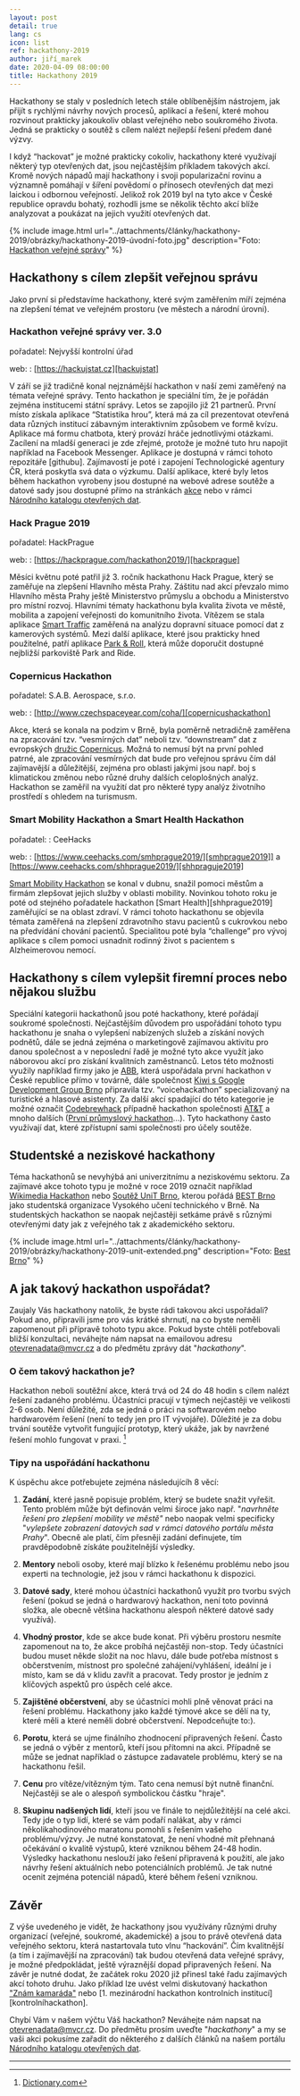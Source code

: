 ```yaml
---
layout: post
detail: true
lang: cs
icon: list
ref: hackathony-2019
author: jiří_marek
date: 2020-04-09 08:00:00
title: Hackathony 2019
---
```


Hackathony se staly v posledních letech stále oblíbenějším nástrojem, jak přijít s rychlými návrhy nových procesů, aplikací a řešení, které mohou rozvinout prakticky jakoukoliv oblast veřejného nebo soukromého života. Jedná se prakticky o soutěž s cílem nalézt nejlepší řešení předem dané výzvy. 

I když “hackovat” je možné prakticky cokoliv, hackathony které využívají některý typ otevřených dat, jsou nejčastějším příkladem takových akcí. Kromě nových nápadů mají hackathony i svoji popularizační rovinu a významně pomáhají v šíření povědomí o přínosech otevřených dat mezi laickou i odbornou veřejností. Jelikož rok 2019 byl na tyto akce v České republice opravdu bohatý, rozhodli jsme se několik těchto akcí blíže analyzovat a poukázat na jejich využití otevřených dat.
<!--more-->

{% include image.html 
   url="../attachments/články/hackathony-2019/obrázky/hackathony-2019-úvodní-foto.jpg"
   description="Foto: <a href='https://hackujstat.cz/' title='Hackuj stát'>Hackathon veřejné správy</a>" 
%}

## Hackathony s cílem zlepšit veřejnou správu
Jako první si představíme hackathony, které svým zaměřením míří zejména na zlepšení témat ve veřejném prostoru (ve městech a národní úrovni).

### Hackathon veřejné správy ver. 3.0 

pořadatel: 
 Nejvyšší kontrolní úřad

web:
: [https://hackujstat.cz][hackujstat]

V září se již tradičně konal nejznámější hackathon v naší zemi zaměřený na témata veřejné správy. Tento hackathon je speciální tím, že je pořádán zejména institucemi státní správy. Letos se zapojilo již 21 partnerů. První místo získala aplikace “Statistika hrou”, která má za cíl  prezentovat otevřená data různých institucí zábavným interaktivním způsobem ve formě kvízu. Aplikace má formu chatbota, který provází hráče jednotlivými otázkami. Zacílení na mladší generaci je zde zřejmé, protože je možné tuto hru napojit například na Facebook Messenger. Aplikace je dostupná v rámci tohoto repozitáře [githubu]. Zajímavostí je poté i zapojení Technologické agentury ČR, která poskytla svá data o výzkumu. Další aplikace, které byly letos během hackathon vyrobeny jsou dostupné na webové adrese soutěže a datové sady jsou dostupné přímo na stránkách [akce](https://hackujstat.cz/) nebo v rámci [Národního katalogu otevřených dat][NKOD]. 

### Hack Prague 2019
pořadatel:
 HackPrague

web:
: [https://hackprague.com/hackathon2019/][hackprague]

Měsíci květnu poté patřil již 3. ročník hackathonu Hack Prague, který se zaměřuje na zlepšení Hlavního města Prahy. Záštitu nad akcí převzalo mimo Hlavního města Prahy ještě Ministerstvo průmyslu a obchodu a Ministerstvo pro místní rozvoj. Hlavními tématy hackathonu byla kvalita života ve městě, mobilita a zapojení veřejnosti do komunitního života. Vítězem se stala aplikace [Smart Traffic][smarttraffic] zaměřená na analýzu dopravní situace pomocí dat z kamerových systémů. Mezi další aplikace, které jsou prakticky hned použitelné, patří aplikace [Park & Roll][parkroll], která může doporučit dostupné nejbližší parkoviště Park and Ride.

### Copernicus Hackathon
pořadatel: S.A.B. Aerospace, s.r.o.

web:
: [http://www.czechspaceyear.com/coha/][copernicushackathon] 

Akce, která se konala na podzim v Brně, byla poměrně netradičně zaměřena na zpracování tzv. “vesmírných dat” neboli tzv. “downstream” dat z evropských [družic Copernicus][druzicecopernicus]. Možná to nemusí být na první pohled patrné, ale zpracování vesmírných dat bude pro veřejnou správu čím dál zajímavější a důležitější, zejména pro oblasti jakými jsou např. boj s klimatickou změnou nebo různé druhy dalších celoplošných analýz. Hackathon se zaměřil na využití dat pro některé typy analýz životního prostředí s ohledem na turismusm. 

### Smart Mobility Hackathon a Smart Health Hackathon 

pořadatel: 
: CeeHacks

web:
: [https://www.ceehacks.com/smhprague2019/][smhprague2019]] a [https://www.ceehacks.com/shhprague2019/][shhpraguje2019]

[Smart Mobility Hackathon][smhprague2019] se konal v dubnu, snažil pomoci městům a firmám zlepšovat jejich služby v oblasti mobility. Novinkou tohoto roku je poté od stejného pořadatele hackathon [Smart Health][shhprague2019] zaměřující se na oblast zdraví. V rámci tohoto hackathonu se objevila témata zaměřená na zlepšení zdravotního stavu pacientů s cukrovkou nebo na předvídání chování pacientů. Specialitou poté byla “challenge” pro vývoj aplikace s cílem pomoci usnadnit rodinný život s pacientem s Alzheimerovou nemocí.

## Hackathony s cílem vylepšit firemní proces nebo nějakou službu
Speciální kategorii hackathonů jsou poté hackathony, které pořádají soukromé společnosti. Nejčastějším důvodem pro uspořádání tohoto typu hackathonu je snaha o vylepšení nabízených služeb a získání nových podnětů, dále se jedná zejména o marketingově zajímavou aktivitu pro danou společnost a v neposlední řadě je možné tyto akce využít jako náborovou akcí pro získání kvalitních zaměstnanců. Letos této možnosti využily například firmy jako je [ABB][ABB], která uspořádala první hackathon v České republice přímo v továrně, dále společnost [Kiwi s Google Development Group Brno][kiwigoogle] připravila tzv. “voicehackathon” specializovaný na turistické a hlasové asistenty. Za další akcí spadající do této kategorie je možné označit [Codebrewhack][codebrewhack] případně hackathon společnosti [AT&T][atat] a mnoho dalších ([První průmyslový hackathon][iotea]...). Tyto hackathony často využívají dat, které zpřístupní sami společnosti pro účely soutěže.

## Studentské a neziskové hackathony
Téma hackathonů se nevyhýbá ani univerzitnímu a neziskovému sektoru. Za zajímavé akce tohoto typu je možné v roce 2019 označit například [Wikimedia Hackathon][wikimedia] nebo [Soutěž UniT Brno][unitbrno], kterou pořádá [BEST Brno][bestbrno] jako studentská organizace Vysokého učení technického v Brně. Na studentských hackathon se naopak nejčastěji setkáme právě s různými otevřenými daty jak z veřejného tak z akademického sektoru.

{% include image.html 
   url="../attachments/články/hackathony-2019/obrázky/hackathony-2019-unit-extended.png"
   description="Foto: <a href='https://best.vutbr.cz/' title='Best Brno'>Best Brno</a>" 
%}

## A jak takový hackathon uspořádat?
Zaujaly Vás hackathony natolik, že byste rádi takovou akci uspořádali? Pokud ano, připravili jsme pro vás krátké shrnutí, na co byste neměli zapomenout při přípravě tohoto typu akce. Pokud byste chtěli potřebovali bližší konzultaci, neváhejte nám napsat na emailovou adresu [otevrenadata@mvcr.cz][odmvcr] a do předmětu zprávy dát "*hackathony*".

### O čem takový hackathon je?
Hackathon neboli soutěžní akce, která trvá od 24 do 48 hodin s cílem nalézt řešení zadaného problému. Účastníci pracují v týmech nejčastěji ve velikosti 2-6 osob. Není důležité, zda se jedná o práci na softwarovém nebo hardwarovém řešení (není to tedy jen pro IT vývojáře). Důležité je za dobu trvání soutěže vytvořit fungující prototyp, který ukáže, jak by navržené řešení mohlo fungovat v praxi. [^1]

### Tipy na uspořádání hackathonu
K úspěchu akce potřebujete zejména následujícíh 8 věcí:

1. **Zadání**, které jasně popisuje problém, který se budete snažit vyřešit. Tento problém může být definován velmi široce jako např. "<i>navrhněte řešení pro zlepšení mobility ve městě"</i> nebo naopak velmi specificky "<i>vylepšete zobrazení datových sad v rámci datového portálu města Prahy</i>". Obecně ale platí, čím přesněji zadání definujete, tím pravděpodobně získáte použitelnější výsledky.

2. **Mentory** neboli osoby, které mají blízko k řešenému problému nebo jsou experti na technologie, jež jsou v rámci hackathonu k dispozici.

3. **Datové sady**, které mohou účastníci hackathonů využít pro tvorbu svých řešení (pokud se jedná o hardwarový hackathon, není toto povinná složka, ale obecně většina hackathonu alespoň některé datové sady využívá). 

4. **Vhodný prostor**, kde se akce bude konat. Při výběru prostoru nesmíte zapomenout na to, že akce probíhá nejčastěji non-stop. Tedy účastníci budou muset někde složit na noc hlavu, dále bude potřeba místnost s občerstvením, místnost pro společné zahájení/vyhlášení, ideální je i místo, kam se dá v klidu zavřít a pracovat. Tedy prostor je jedním z klíčových aspektů pro úspěch celé akce. 

5. **Zajištěné občerstvení**, aby se účastníci mohli plně věnovat práci na řešení problému. Hackathony jako každé týmové akce se dělí na ty, které měli a které neměli dobré občerstvení. Nepodceňujte to:).

6. **Porotu**, která se ujme finálního zhodnocení připravených řešení. Často se jedná o výběr z mentorů, kteří jsou přítomni na akci. Případně se může se jednat například o zástupce zadavatele problému, který se na hackathonu řešil.

7. **Cenu** pro vítěze/vítězným tým. Tato cena nemusí být nutně finanční. Nejčastěji se ale o alespoň symbolickou částku "hraje".

8. **Skupinu nadšených lidí**, kteří jsou ve finále to nejdůležitější na celé akci. Tedy jde o typ lidí, které se vám podaří nalákat, aby v rámci několikahodinového maratonu pomohli s řešením vašeho problému/výzvy. Je nutné konstatovat, že není vhodné mít přehnaná očekávání o kvalitě výstupů, které vzniknou během 24-48 hodin. Výsledky hackathonu neslouží jako řešení připravená k použití, ale jako návrhy řešení aktuálních nebo potenciálních problémů. Je tak nutné ocenit zejména potenciál nápadů, které během řešení vzniknou.

## Závěr
Z výše uvedeného je vidět, že hackathony jsou využívány různými druhy organizací (veřejné, soukromé, akademické) a jsou to právě otevřená data veřejného sektoru, která nastartovala tuto vlnu “hackování”. Čím kvalitnější (a tím i zajímavější na zpracování) tak budou otevřená data veřejné správy, je možné předpokládat, ještě výraznější dopad připravených řešení. Na závěr je nutné dodat, že začátek roku 2020 již přinesl také řadu zajímavých akcí tohoto druhu. Jako příklad lze uvést velmi diskutovaný hackathon ["Znám kamaráda"][znamkamarada] nebo [1. mezinárodní hackathon kontrolních institucí][kontrolníhackathon].

Chybí Vám v našem výčtu Váš hackathon? Neváhejte nám napsat na [otevrenadata@mvcr.cz][odmvcr]. Do předmětu prosím uveďte "*hackathony*" a my se vaši akci pokusíme zařadit do některého z dalších článků na našem portálu [Národního katalogu otevřených dat][NKOD]. 

------------

[^1]: [Dictionary.com](https://www.dictionary.com/browse/hackathon)


[hackujstat]: https://hackujstat.cz/ "Hackathon veřejné správy"
[hackprague]: https://hackprague.com/hackathon2019/ "Hack Praguje 2019"
[statistikahrou]: https://hackujstat-v3-team-11.github.io/ "Github Statistika Hrou"
[smerniceOD]: https://eur-lex.europa.eu/legal-content/CS/TXT/HTML/?uri=CELEX:32019L1024&from=CS "Směrnice EU 1024/2019"
[NKOD]: https://data.gov.cz/ "Národní katalog otevřených dat"
[smarttraffic]: https://devpost.com/software/smart-traffic-5b9lk6 "Aplikace Smart Traffic"
[parkroll]: https://devpost.com/software/park-and-roll "Aplikace Park & Roll"
[copernicushacktahon]: http://www.czechspaceyear.com/coha/ "Copernicus Hackathon"
[druzicecopernicus]: http://copernicus.gov.cz/pristup-k-datum "Družice Copernicus"
[smhprague2019]: https://www.ceehacks.com/smhprague2019/ "Smart Mobility Hackathon 2019"
[shhpraguje2019]: https://www.ceehacks.com/shhprague2019/ "Smart Health Hackathon 2019"
[ABB]: https://www.abbccc.cz/#vysledky "ABB Hackathon"
[kiwigoogle]: https://www.voicehackathon.org/ "Voicehackathon"
[codebrewhack]: https://codebrewhack.com/cz/tracky/ "Codebrewhack"
[atat]: https://www.hackathon.com/event/att-hackathon-2019-5dc2ccaaff1e04001bfdf5cc "AT&T Hackathon"
[iotea]: https://www.iotea.cz/ "První průmyslový hackathon"
[wikimedia]: https://www.mediawiki.org/wiki/Wikimedia_Hackathon_2019/Program "Wikimedia Hackathon 2019"
[unitbrno]: https://unitbrno.cz/ "Soutěž Unit Brno"
[bestbrno]: https://best.vutbr.cz/ "Best Brno"
[odmvcr]: otevrenadata@mvcr.cz "otevrenadata@mvcr.cz"
[znamkamarada]: https://www.znamkamarada.cz/ "Hackathon Znám kamaráda"
[kontrolnihackathon]: https://hackathon.eurosai2020.cz/ "1. mezinárodní hackathon kontrolních institucí"
